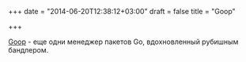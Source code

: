 +++
date = "2014-06-20T12:38:12+03:00"
draft = false
title = "Goop"

+++

<p><a href="https://github.com/nitrous-io/goop">Goop</a>&nbsp;- еще одни менеджер пакетов Go, вдохновленный рубишным бандлером.</p>


